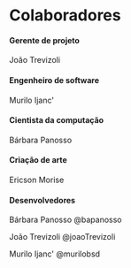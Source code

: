 # Colaboradores

#### Gerente de projeto

João Trevizoli

#### Engenheiro de software

Murilo Ijanc' 

#### Cientista da computação

Bárbara Panosso 

#### Criação de arte

Ericson Morise

#### Desenvolvedores

Bárbara Panosso @bapanosso

João Trevizoli @joaoTrevizoli

Murilo Ijanc' @murilobsd



